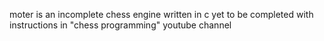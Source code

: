 moter is an incomplete chess engine written in c yet to be completed with instructions in "chess programming" youtube channel
